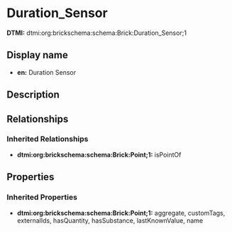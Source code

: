 # Duration_Sensor
**DTMI:** dtmi:org:brickschema:schema:Brick:Duration_Sensor;1
## Display name
- **en:** Duration Sensor
## Description
## Relationships
### Inherited Relationships
* **dtmi:org:brickschema:schema:Brick:Point;1:** isPointOf
## Properties
### Inherited Properties
* **dtmi:org:brickschema:schema:Brick:Point;1:** aggregate, customTags, externalIds, hasQuantity, hasSubstance, lastKnownValue, name
